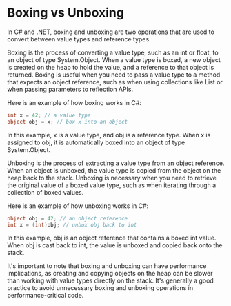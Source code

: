 # Boxing vs Unboxing

In C# and .NET, boxing and unboxing are two operations that are used to convert between value types and reference types.

Boxing is the process of converting a value type, such as an int or float, to an object of type System.Object. When a value type is boxed, a new object is created on the heap to hold the value, and a reference to that object is returned. Boxing is useful when you need to pass a value type to a method that expects an object reference, such as when using collections like List<object> or when passing parameters to reflection APIs.

Here is an example of how boxing works in C#:


```C#
int x = 42; // a value type
object obj = x; // box x into an object

```
In this example, x is a value type, and obj is a reference type. When x is assigned to obj, it is automatically boxed into an object of type System.Object.

Unboxing is the process of extracting a value type from an object reference. When an object is unboxed, the value type is copied from the object on the heap back to the stack. Unboxing is necessary when you need to retrieve the original value of a boxed value type, such as when iterating through a collection of boxed values.

Here is an example of how unboxing works in C#:

```C#
object obj = 42; // an object reference
int x = (int)obj; // unbox obj back to int
```

In this example, obj is an object reference that contains a boxed int value. When obj is cast back to int, the value is unboxed and copied back onto the stack.

It's important to note that boxing and unboxing can have performance implications, as creating and copying objects on the heap can be slower than working with value types directly on the stack. It's generally a good practice to avoid unnecessary boxing and unboxing operations in performance-critical code.